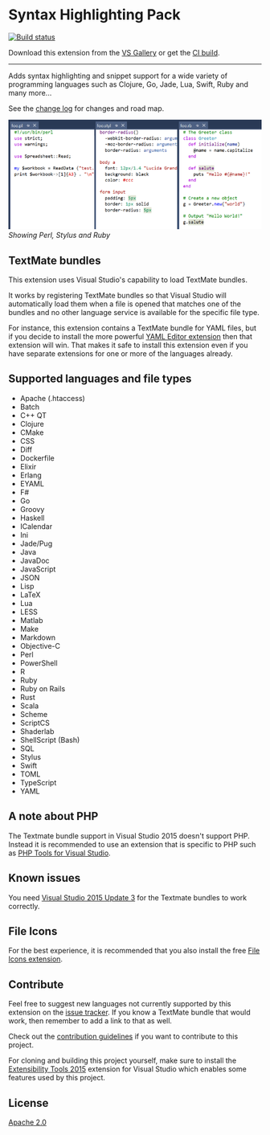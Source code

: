 # Syntax Highlighting Pack

[![Build status](https://ci.appveyor.com/api/projects/status/qpd0qtdvpsnmygy0?svg=true)](https://ci.appveyor.com/project/madskristensen/textmatebundleinstaller)

Download this extension from the [VS Gallery](https://visualstudiogallery.msdn.microsoft.com/d92fd742-bab3-4314-b866-50b871d679ee)
or get the [CI build](http://vsixgallery.com/extension/4773ce75-6f30-4269-9557-1f7c30a47be2/).

---------------------------------------

Adds syntax highlighting and snippet support for a wide variety of
programming languages such as Clojure, Go, Jade, Lua, Swift, Ruby and
many more...

See the [change log](CHANGELOG.md) for changes and road map.

![Documents](art/documents.png)  
*Showing Perl, Stylus and Ruby*

## TextMate bundles
This extension uses Visual Studio's capability to load TextMate bundles.

It works by registering TextMate bundles so that Visual Studio will
automatically load them when a file is opened that matches one of the
bundles and no other language service is available for the specific
file type.

For instance, this extension contains a TextMate bundle for YAML files,
but if you decide to install the more powerful
[YAML Editor extension](https://visualstudiogallery.msdn.microsoft.com/34423c06-f756-4721-8394-bc3d23b91ca7)
then that extension will win. That makes it safe to install this
extension even if you have separate extensions for one or more of the
languages already.

## Supported languages and file types

- Apache (.htaccess)
- Batch
- C++ QT
- Clojure
- CMake
- CSS
- Diff
- Dockerfile
- Elixir
- Erlang
- EYAML
- F#
- Go
- Groovy
- Haskell
- ICalendar
- Ini
- Jade/Pug
- Java
- JavaDoc
- JavaScript
- JSON
- Lisp
- LaTeX
- Lua
- LESS
- Matlab
- Make
- Markdown
- Objective-C
- Perl
- PowerShell
- R
- Ruby
- Ruby on Rails
- Rust
- Scala
- Scheme
- ScriptCS
- Shaderlab
- ShellScript (Bash)
- SQL
- Stylus
- Swift
- TOML
- TypeScript
- YAML

## A note about PHP
The Textmate bundle support in Visual Studio 2015 doesn't support
PHP. Instead it is recommended to use an extension that is specific
to PHP such as [PHP Tools for Visual Studio](https://visualstudiogallery.msdn.microsoft.com/6eb51f05-ef01-4513-ac83-4c5f50c95fb5).

## Known issues
You need [Visual Studio 2015 Update 3](https://www.visualstudio.com/en-us/news/releasenotes/vs2015-update3-vs) for the Textmate bundles to work correctly. 

## File Icons
For the best experience, it is recommended that you also install the
free 
[File Icons extension](https://visualstudiogallery.msdn.microsoft.com/5e1762e8-a88b-417c-8467-6a65d771cc4e).

## Contribute
Feel free to suggest new languages not currently supported by this
extension on the
[issue tracker](https://github.com/madskristensen/TextmateBundleInstaller/issues).
If you know a TextMate bundle that would work, then remember to add a
link to that as well.

Check out the [contribution guidelines](.github/CONTRIBUTING.md)
if you want to contribute to this project.

For cloning and building this project yourself, make sure
to install the
[Extensibility Tools 2015](https://visualstudiogallery.msdn.microsoft.com/ab39a092-1343-46e2-b0f1-6a3f91155aa6)
extension for Visual Studio which enables some features
used by this project.

## License
[Apache 2.0](LICENSE)